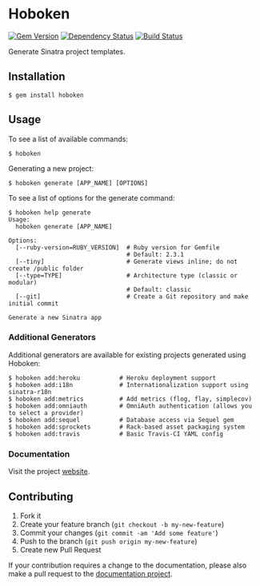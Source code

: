 # Hoboken

[![Gem Version](https://badge.fury.io/rb/hoboken.png)](http://badge.fury.io/rb/hoboken)
[![Dependency Status](https://gemnasium.com/bnadlerjr/hoboken.png)](https://gemnasium.com/bnadlerjr/hoboken)
[![Build Status](https://travis-ci.org/bnadlerjr/hoboken.png)](https://travis-ci.org/bnadlerjr/hoboken)

Generate Sinatra project templates.

## Installation

    $ gem install hoboken

## Usage

To see a list of available commands:

    $ hoboken

Generating a new project:

    $ hoboken generate [APP_NAME] [OPTIONS]

To see a list of options for the generate command:

    $ hoboken help generate
    Usage:
      hoboken generate [APP_NAME]

    Options:
      [--ruby-version=RUBY_VERSION]  # Ruby version for Gemfile
                                     # Default: 2.3.1
      [--tiny]                       # Generate views inline; do not create /public folder
      [--type=TYPE]                  # Architecture type (classic or modular)
                                     # Default: classic
      [--git]                        # Create a Git repository and make initial commit

    Generate a new Sinatra app

### Additional Generators

Additional generators are available for existing projects generated using Hoboken:

    $ hoboken add:heroku           # Heroku deployment support
    $ hoboken add:i18n             # Internationalization support using sinatra-r18n
    $ hoboken add:metrics          # Add metrics (flog, flay, simplecov)
    $ hoboken add:omniauth         # OmniAuth authentication (allows you to select a provider)
    $ hoboken add:sequel           # Database access via Sequel gem
    $ hoboken add:sprockets        # Rack-based asset packaging system
    $ hoboken add:travis           # Basic Travis-CI YAML config

### Documentation

Visit the project [website](http://bobnadler.com/hoboken).

## Contributing

1. Fork it
2. Create your feature branch (`git checkout -b my-new-feature`)
3. Commit your changes (`git commit -am 'Add some feature'`)
4. Push to the branch (`git push origin my-new-feature`)
5. Create new Pull Request

If your contribution requires a change to the documentation, please also make a pull request to the [documentation project](https://github.com/bnadlerjr/hoboken-docs).
